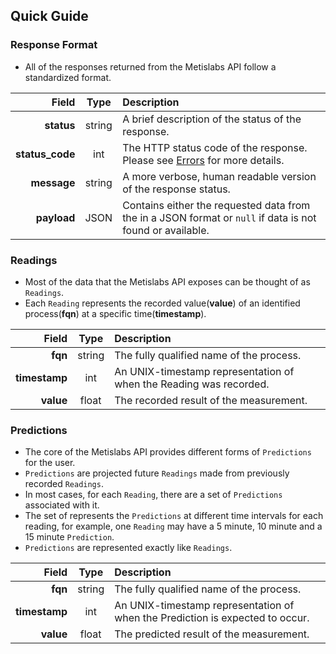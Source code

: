 ## Quick Guide

### Response Format

* All of the responses returned from the Metislabs API follow a standardized format.

Field | Type | Description
------:|:------:|:------------
__status__ | string | A brief description of the status of the response.
__status_code__ | int | The HTTP status code of the response. Please see [Errors](#errors) for more details.
__message__ | string | A more verbose, human readable version of the response status.
__payload__ | JSON |  Contains either the requested data from the in a JSON format or `null` if data is not found or available.

### Readings

* Most of the data that the Metislabs API exposes can be thought of as `Readings`. 
* Each `Reading` represents the recorded value(__value__) of an identified process(__fqn__) at a specific time(__timestamp__).

Field | Type | Description
------:|:------:|:------------
__fqn__ | string | The fully qualified name of the process.
__timestamp__ | int | An UNIX-timestamp representation of when the Reading was recorded.
__value__ | float | The recorded result of the measurement.

### Predictions

* The core of the Metislabs API provides different forms of `Predictions` for the user.
* `Predictions` are projected future `Readings` made from previously recorded `Readings`.
* In most cases, for each `Reading`, there are a set of `Predictions` associated with it.
* The set of represents the `Predictions` at different time intervals for each reading, for example, one `Reading` may have a
5 minute, 10 minute and a 15 minute `Prediction`.
* `Predictions` are represented exactly like `Readings`.

Field | Type | Description
------:|:------:|:------------
__fqn__ | string | The fully qualified name of the process.
__timestamp__ | int | An UNIX-timestamp representation of when the Prediction is expected to occur.
__value__ | float | The predicted result of the measurement.